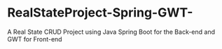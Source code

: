 # RealStateProject-Spring-GWT-
A Real State CRUD Project using Java Spring Boot for the Back-end and GWT for Front-end
